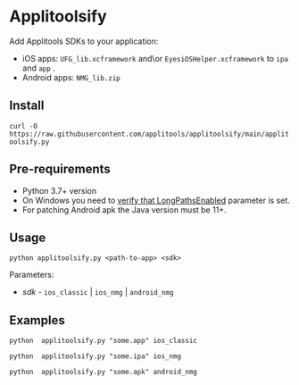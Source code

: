 # Applitoolsify
Add Applitools SDKs to your application:
* iOS apps: `UFG_lib.xcframework` and\or `EyesiOSHelper.xcframework` to `ipa` and `app` .
* Android apps: `NMG_lib.zip`

## Install
`curl -O https://raw.githubusercontent.com/applitools/applitoolsify/main/applitoolsify.py`

## Pre-requirements
* Python 3.7+ version
* On Windows you need to [verify that LongPathsEnabled](https://docs.microsoft.com/en-us/windows/win32/fileio/maximum-file-path-limitation?tabs=powershell) parameter is set.
* For patching Android apk the Java version must be 11+.

## Usage
`python applitoolsify.py <path-to-app> <sdk> `

Parameters:
* _sdk_ - `ios_classic` | `ios_nmg` | `android_nmg`

## Examples

`python  applitoolsify.py "some.app" ios_classic`

`python  applitoolsify.py "some.ipa" ios_nmg`

`python  applitoolsify.py "some.apk" android_nmg`

